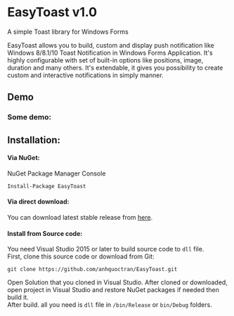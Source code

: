 # EasyToast v1.0
A simple Toast library for Windows Forms

EasyToast allows you to build, custom and display push notification like Windows 8/8.1/10 Toast Notification in Windows Forms Application. It's highly configurable with set of built-in options like positions, image, duration and many others. It's extendable, it gives you possibility to create custom and interactive notifications in simply manner.

## Demo
### Some demo:

## Installation:

#### Via NuGet:

NuGet Package Manager Console
```
Install-Package EasyToast
```
#### Via direct download:
You can download latest stable release from [here](https://github.com/anhquoctran/EasyToast/releases).
#### Install from Source code:
You need Visual Studio 2015 or later to build source code to `dll` file.  
First, clone this source code or download from Git:
```
git clone https://github.com/anhquoctran/EasyToast.git
```
Open Solution that you cloned in Visual Studio. After cloned or downloaded, open project in Visual Studio and restore NuGet packages if needed then build it.  
After build. all you need is `dll` file in `/bin/Release` or `bin/Debug` folders.
